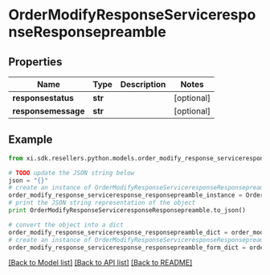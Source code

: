 # OrderModifyResponseServiceresponseResponsepreamble


## Properties

Name | Type | Description | Notes
------------ | ------------- | ------------- | -------------
**responsestatus** | **str** |  | [optional] 
**responsemessage** | **str** |  | [optional] 

## Example

```python
from xi.sdk.resellers.python.models.order_modify_response_serviceresponse_responsepreamble import OrderModifyResponseServiceresponseResponsepreamble

# TODO update the JSON string below
json = "{}"
# create an instance of OrderModifyResponseServiceresponseResponsepreamble from a JSON string
order_modify_response_serviceresponse_responsepreamble_instance = OrderModifyResponseServiceresponseResponsepreamble.from_json(json)
# print the JSON string representation of the object
print OrderModifyResponseServiceresponseResponsepreamble.to_json()

# convert the object into a dict
order_modify_response_serviceresponse_responsepreamble_dict = order_modify_response_serviceresponse_responsepreamble_instance.to_dict()
# create an instance of OrderModifyResponseServiceresponseResponsepreamble from a dict
order_modify_response_serviceresponse_responsepreamble_form_dict = order_modify_response_serviceresponse_responsepreamble.from_dict(order_modify_response_serviceresponse_responsepreamble_dict)
```
[[Back to Model list]](../README.md#documentation-for-models) [[Back to API list]](../README.md#documentation-for-api-endpoints) [[Back to README]](../README.md)


